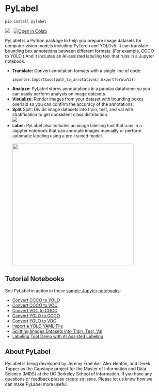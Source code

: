 # PyLabel 

```
pip install pylabel
```
<img src="https://img.shields.io/pypi/dm/pylabel?style=plastic">&nbsp;&nbsp;&nbsp;<a href="https://colab.research.google.com/github/pylabel-project/samples/blob/main/coco2voc.ipynb" target="_parent"><img src="https://colab.research.google.com/assets/colab-badge.svg" alt="Open In Colab"/></a>
<p><p>
PyLabel is a Python package to help you prepare image datasets for computer vision models including PyTorch and YOLOv5. It can translate bounding box annotations between different formats. (For example, COCO to YOLO.) And it includes an AI-assisted labeling tool that runs in a Jupyter notebook. 

-	**Translate:** Convert annotation formats with a single line of code: 
    ```
    importer.ImportCoco(path_to_annotations).ExportToYoloV5()
    ```
-	**Analyze:** PyLabel stores annotatations in a pandas dataframe so you can easily perform analysis on image datasets. 
-	**Visualize:** Render images from your dataset with bounding boxes overlaid so you can confirm the accuracy of the annotations. 
-	**Split** Spilt: Divide image datasets into train, test, and val with stratification to get consistent class distribution.  <br><img src="https://raw.githubusercontent.com/pylabel-project/datasets_models/main/pylabel_assets/train_test_split.png">
-  **Label:** PyLabel also includes an image labeling tool that runs in a Jupyter notebook that can annotate images manually or perform automatic labeling using a pre-trained model.<br><br><img src="https://raw.githubusercontent.com/pylabel-project/datasets_models/main/pylabel_assets/pylaber_screenshot.png" width=400>



## Tutorial Notebooks
See PyLabel in action in these [sample Jupyter notebooks](https://github.com/pylabel-project/samples/):<br>
- [Convert COCO to YOLO](https://github.com/pylabel-project/samples/blob/main/coco2yolov5.ipynb)
- [Convert COCO to VOC](https://github.com/pylabel-project/samples/blob/main/coco2voc.ipynb)
- [Convert VOC to COCO](https://github.com/pylabel-project/samples/blob/main/voc2coco.ipynb)
- [Convert YOLO to COCO](https://github.com/pylabel-project/samples/blob/main/yolo2coco.ipynb)
- [Convert YOLO to VOC](https://github.com/pylabel-project/samples/blob/main/yolo2voc.ipynb)
- [Import a YOLO YAML File](https://github.com/pylabel-project/samples/blob/main/yolo_with_yaml_importer.ipynb) 
- [Splitting Images Datasets into Train, Test, Val](https://github.com/pylabel-project/samples/blob/main/dataset_splitting.ipynb)
- [Labeling Tool Demo with AI Assisted Labeling](https://github.com/pylabel-project/samples/blob/main/pylabeler.ipynb)


## About PyLabel 
PyLabel is being developed by Jeremy Fraenkel, Alex Heaton, and Derek Topper as the Capstope project for the Master of Information and Data Science (MIDS) at the UC Berkeley School of Information. If you have any questions or feedback please [create an issue](https://github.com/pylabelalpha/package/issues). Please let us know how we can make PyLabel more useful. 
